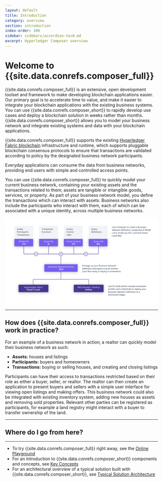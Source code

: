 ```yaml
---
layout: default
title: Introduction
category: overview
section: introduction
index-order: 100
sidebar: sidebars/accordion-toc0.md
excerpt: Hyperledger Composer overview
---
```


# Welcome to {{site.data.conrefs.composer_full}}

{{site.data.conrefs.composer_full}} is an extensive, open development toolset and framework to make developing blockchain applications easier. Our primary goal is to accelerate time to value, and make it easier to integrate your blockchain applications with the existing business systems. You can use {{site.data.conrefs.composer_short}} to rapidly develop use cases and deploy a blockchain solution in weeks rather than months. {{site.data.conrefs.composer_short}} allows you to model your business network and integrate existing systems and data with your blockchain applications.

{{site.data.conrefs.composer_full}} supports the existing [Hyperledger Fabric blockchain](https://hyperledger.org) infrastructure and runtime, which supports pluggable blockchain consensus protocols to ensure that transactions are validated according to policy by the designated business network participants.

Everyday applications can consume the data from business networks, providing end users with simple and controlled access points.

You can use {{site.data.conrefs.composer_full}} to quickly model your current business network, containing your existing assets and the transactions related to them; assets are tangible or intangible goods, services, or property. As part of your business network model, you define the transactions which can interact with assets. Business networks also include the participants who interact with them, each of which can be associated with a unique identity, across multiple business networks.

<img src="../assets/img/Composer-Diagram.svg" style="border: none;" alt="Diagram of Hyperledger Composer">

---

## How does {{site.data.conrefs.composer_full}} work in practice?

For an example of a business network in action; a realtor can quickly model their business network as such:

* **Assets:** houses and listings
* **Participants:** buyers and homeowners
* **Transactions:** buying or selling houses, and creating and closing listings

Participants can have their access to transactions restricted based on their role as either a buyer, seller, or realtor. The realtor can then create an application to present buyers and sellers with a simple user interface for viewing open listings and making offers. This business network could also be integrated with existing inventory system, adding new houses as assets and removing sold properties. Relevant other parties can be registered as participants, for example a land registry might interact with a buyer to transfer ownership of the land.


---

## Where do I go from here?

---

* To try {{site.data.conrefs.composer_full}} right away, see the [Online Playground]({{site.data.links.playground}})
* For an introduction to {{site.data.conrefs.composer_short}} components and concepts, see [Key Concepts](./key-concepts.html)
* For an architectural overview of a typical solution built with {{site.data.conrefs.composer_short}}, see [Typical Solution Architecture](./solution-architecture.html)
